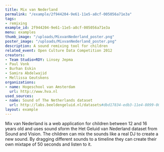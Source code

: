 ```yaml
---
title: Mix van Nederland
permalink: "/example/2f944204-9e61-11e5-a8cf-005056a71e3a"
tags:
- remixing
example_id: 2f944204-9e61-11e5-a8cf-005056a71e3a
menu: examples
thumb_image: "/uploads/MixvanNederland_poster.png"
poster_image: "/uploads/MixvanNederland_poster.png"
description: A sound remixing tool for children
related_event: Open Culture Data Competition 2012
creators:
- Team Studio>RDY: Linsey Jepma
- Paul Vonk
- Burhan Eskin
- Samira Abdelwajid
- Mellissa Geutskens
organizations:
- name: Hogeschool van Amsterdam
  url: http://www.hva.nl
used_sources:
- name: Sound of The Netherlands dataset
  url: http://labs.beeldengeluid.nl/datasets#dbd17834-edb3-11e4-8099-005056a71e3a
layout: example
---
```


Mix van Nederland is a web application for children between 12 and 16 years old and uses sound sform the Het Geluid van Nederland dataset from Sound and Vision. The children can mix the sounds like a real DJ to create a new sound. By dragging different sounds to a timeline they can create their own mixtape of 50 seconds and listen to it.

